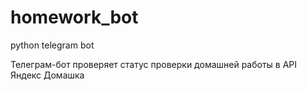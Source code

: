 # homework_bot
python telegram bot

Телеграм-бот проверяет статус проверки домашней работы в API Яндекс Домашка